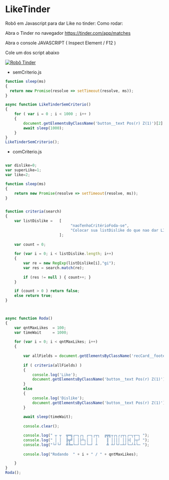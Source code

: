 # LikeTinder

Robô em Javascript para dar Like no tinder:
Como rodar:

Abra o Tinder no navegador https://tinder.com/app/matches

Abra o console JAVASCRIPT ( Inspect Element / F12 )

Cole um dos script abaixo


[![Robô Tinder](https://img.youtube.com/vi/zbT9mSieR3M/0.jpg)](https://www.youtube.com/watch?v=zbT9mSieR3M)




* semCriterio.js

```javascript
function sleep(ms) 
{
  return new Promise(resolve => setTimeout(resolve, ms));
}

async function LikeTinderSemCriterio() 
{
	for ( var i = 0 ; i < 1000 ; i++ )
	{
		document.getElementsByClassName('button__text Pos(r) Z(1)')[2].click();
		await sleep(1000);
	}
}
LikeTinderSemCriterio();
```


* comCriterio.js


```javascript

var dislike=0; 
var superLike=1;
var like=2;

function sleep(ms)
{
	return new Promise(resolve => setTimeout(resolve, ms));
}


function criteria(search)
{
	var listDislike =   [
							 "naoTenhoCritérioFoda-se",
							 "Colocar sua listDislike do que nao dar LIKE"
						];
				 
	var count = 0;	
	
	for (var i = 0; i < listDislike.length; i++) 
	{
		var re = new RegExp(listDislike[i],"gi");
		var res = search.match(re);
			
		if (res != null ) { count++; }
	}

	if (count > 0 ) return false;
	else return true;
}



async function Roda() 
{
	var qntMaxLikes	 = 100;
	var timeWait 	 = 1000;
	
	for (var i = 0; i < qntMaxLikes; i++) 
	{
		
		var allFields = document.getElementsByClassName('recCard__footer Pos(a) C(#fff) Ta(start) P(20px) B(0) W(100%)')[1].innerHTML;
		
		if ( criteria(allFields) )
		{
			console.log('Like');
			document.getElementsByClassName('button__text Pos(r) Z(1)')[like].click();
		}
		else
		{
			console.log('Dislike');
			document.getElementsByClassName('button__text Pos(r) Z(1)')[dislike].click();
		}
		
		await sleep(timeWait);
		
		console.clear();

		console.log(" ┬ ┬  ╦═╗┌─┐┌┐ ┌─┐┌┬┐  ╔╦╗┬┌┐┌┌┬┐┌─┐┬─┐ ");
		console.log(" │ │  ╠╦╝│ │├┴┐│ │ │    ║ ││││ ││├┤ ├┬┘ ");
		console.log("└┘└┘  ╩╚═└─┘└─┘└─┘ ┴    ╩ ┴┘└┘─┴┘└─┘┴└─ ");
		
		console.log("Rodando  " + i + " / " + qntMaxLikes);

	}
}
Roda();



```
